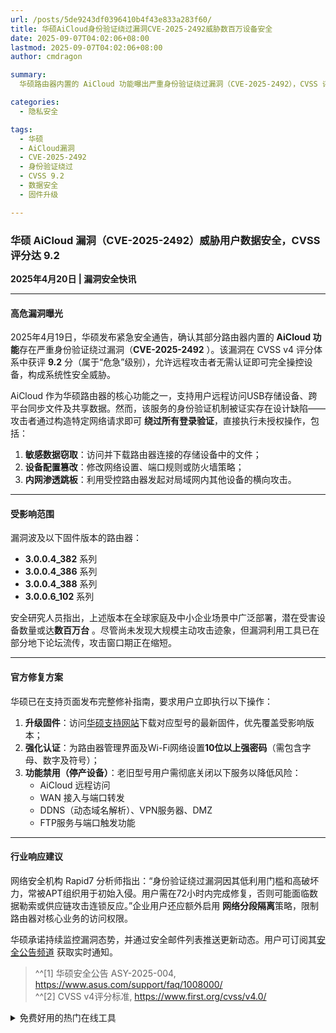 ```yaml
---
url: /posts/5de9243df0396410b4f43e833a283f60/
title: 华硕AiCloud身份验证绕过漏洞CVE-2025-2492威胁数百万设备安全
date: 2025-09-07T04:02:06+08:00
lastmod: 2025-09-07T04:02:06+08:00
author: cmdragon

summary:
  华硕路由器内置的 AiCloud 功能曝出严重身份验证绕过漏洞（CVE-2025-2492），CVSS 评分高达 9.2。该漏洞允许远程攻击者无需认证即可完全操控设备，窃取敏感数据、篡改设备配置或作为内网渗透跳板。受影响的固件版本包括 3.0.0.4_382、3.0.0.4_386、3.0.0.4_388 和 3.0.0.6_102 系列，全球潜在受害设备或达数百万台。华硕已发布修复指南，建议用户立即升级固件、强化认证，并禁用高风险功能以降低威胁。

categories:
  - 隐私安全

tags:
  - 华硕
  - AiCloud漏洞
  - CVE-2025-2492
  - 身份验证绕过
  - CVSS 9.2
  - 数据安全
  - 固件升级

---
```


### 华硕 AiCloud 漏洞（CVE-2025-2492）威胁用户数据安全，CVSS 评分达 9.2

**2025年4月20日 | 漏洞安全快讯**

---

#### **高危漏洞曝光**

2025年4月19日，华硕发布紧急安全通告，确认其部分路由器内置的 **AiCloud 功能**存在严重身份验证绕过漏洞（**CVE-2025-2492**
）。该漏洞在 CVSS v4 评分体系中获评 **9.2** 分（属于“危急”级别），允许远程攻击者无需认证即可完全操控设备，构成系统性安全威胁。

AiCloud 作为华硕路由器的核心功能之一，支持用户远程访问USB存储设备、跨平台同步文件及共享数据。然而，该服务的身份验证机制被证实存在设计缺陷——攻击者通过构造特定网络请求即可
**绕过所有登录验证**，直接执行未授权操作，包括：

1. **敏感数据窃取**：访问并下载路由器连接的存储设备中的文件；
2. **设备配置篡改**：修改网络设置、端口规则或防火墙策略；
3. **内网渗透跳板**：利用受控路由器发起对局域网内其他设备的横向攻击。

---

#### **受影响范围**

漏洞波及以下固件版本的路由器：

- **3.0.0.4_382** 系列
- **3.0.0.4_386** 系列
- **3.0.0.4_388** 系列
- **3.0.0.6_102** 系列

安全研究人员指出，上述版本在全球家庭及中小企业场景中广泛部署，潜在受害设备数量或达**数百万台**
。尽管尚未发现大规模主动攻击迹象，但漏洞利用工具已在部分地下论坛流传，攻击窗口期正在缩短。

---

#### **官方修复方案**

华硕已在支持页面发布完整修补指南，要求用户立即执行以下操作：

1. **升级固件**：访问[华硕支持网站](https://www.asus.com/support/faq/1008000/)下载对应型号的最新固件，优先覆盖受影响版本；
2. **强化认证**：为路由器管理界面及Wi-Fi网络设置**10位以上强密码**（需包含字母、数字及符号）；
3. **功能禁用（停产设备）**：老旧型号用户需彻底关闭以下服务以降低风险：
    - AiCloud 远程访问
    - WAN 接入与端口转发
    - DDNS（动态域名解析）、VPN服务器、DMZ
    - FTP服务与端口触发功能

---

#### **行业响应建议**

网络安全机构 Rapid7 分析师指出：“身份验证绕过漏洞因其低利用门槛和高破坏力，常被APT组织用于初始入侵。用户需在72小时内完成修复，否则可能面临数据勒索或供应链攻击连锁反应。”企业用户还应额外启用
**网络分段隔离**策略，限制路由器对核心业务的访问权限。

华硕承诺持续监控漏洞态势，并通过安全邮件列表推送更新动态。用户可订阅其[安全公告频道](https://www.asus.com/support/faq/1008000/)
获取实时通知。

> ^^[1] 华硕安全公告 ASY-2025-004, https://www.asus.com/support/faq/1008000/  
> ^^[2] CVSS v4评分标准, https://www.first.org/cvss/v4.0/  


<details>
<summary>免费好用的热门在线工具</summary>

- [歌词生成工具 - 应用商店 | By cmdragon](https://tools.cmdragon.cn/zh/apps/lyrics-generator)
- [网盘资源聚合搜索 - 应用商店 | By cmdragon](https://tools.cmdragon.cn/zh/apps/cloud-drive-search)
- [ASCII字符画生成器 - 应用商店 | By cmdragon](https://tools.cmdragon.cn/zh/apps/ascii-art-generator)
- [JSON Web Tokens 工具 - 应用商店 | By cmdragon](https://tools.cmdragon.cn/zh/apps/jwt-tool)
- [Bcrypt 密码工具 - 应用商店 | By cmdragon](https://tools.cmdragon.cn/zh/apps/bcrypt-tool)
- [GIF 合成器 - 应用商店 | By cmdragon](https://tools.cmdragon.cn/zh/apps/gif-composer)
- [GIF 分解器 - 应用商店 | By cmdragon](https://tools.cmdragon.cn/zh/apps/gif-decomposer)
- [文本隐写术 - 应用商店 | By cmdragon](https://tools.cmdragon.cn/zh/apps/text-steganography)
- [CMDragon 在线工具 - 高级AI工具箱与开发者套件 | 免费好用的在线工具](https://tools.cmdragon.cn/zh)
- [应用商店 - 发现1000+提升效率与开发的AI工具和实用程序 | 免费好用的在线工具](https://tools.cmdragon.cn/zh/apps?category=trending)
- [CMDragon 更新日志 - 最新更新、功能与改进 | 免费好用的在线工具](https://tools.cmdragon.cn/zh/changelog)
- [支持我们 - 成为赞助者 | 免费好用的在线工具](https://tools.cmdragon.cn/zh/sponsor)
- [AI文本生成图像 - 应用商店 | 免费好用的在线工具](https://tools.cmdragon.cn/zh/apps/text-to-image-ai)
- [临时邮箱 - 应用商店 | 免费好用的在线工具](https://tools.cmdragon.cn/zh/apps/temp-email)
- [二维码解析器 - 应用商店 | 免费好用的在线工具](https://tools.cmdragon.cn/zh/apps/qrcode-parser)
- [文本转思维导图 - 应用商店 | 免费好用的在线工具](https://tools.cmdragon.cn/zh/apps/text-to-mindmap)
- [正则表达式可视化工具 - 应用商店 | 免费好用的在线工具](https://tools.cmdragon.cn/zh/apps/regex-visualizer)
- [文件隐写工具 - 应用商店 | 免费好用的在线工具](https://tools.cmdragon.cn/zh/apps/steganography-tool)
- [IPTV 频道探索器 - 应用商店 | 免费好用的在线工具](https://tools.cmdragon.cn/zh/apps/iptv-explorer)
- [快传 - 应用商店 | 免费好用的在线工具](https://tools.cmdragon.cn/zh/apps/snapdrop)
- [随机抽奖工具 - 应用商店 | 免费好用的在线工具](https://tools.cmdragon.cn/zh/apps/lucky-draw)
- [动漫场景查找器 - 应用商店 | 免费好用的在线工具](https://tools.cmdragon.cn/zh/apps/anime-scene-finder)
- [时间工具箱 - 应用商店 | 免费好用的在线工具](https://tools.cmdragon.cn/zh/apps/time-toolkit)
- [网速测试 - 应用商店 | 免费好用的在线工具](https://tools.cmdragon.cn/zh/apps/speed-test)
- [AI 智能抠图工具 - 应用商店 | 免费好用的在线工具](https://tools.cmdragon.cn/zh/apps/background-remover)
- [背景替换工具 - 应用商店 | 免费好用的在线工具](https://tools.cmdragon.cn/zh/apps/background-replacer)
- [艺术二维码生成器 - 应用商店 | 免费好用的在线工具](https://tools.cmdragon.cn/zh/apps/artistic-qrcode)
- [Open Graph 元标签生成器 - 应用商店 | 免费好用的在线工具](https://tools.cmdragon.cn/zh/apps/open-graph-generator)
- [图像对比工具 - 应用商店 | 免费好用的在线工具](https://tools.cmdragon.cn/zh/apps/image-comparison)
- [图片压缩专业版 - 应用商店 | 免费好用的在线工具](https://tools.cmdragon.cn/zh/apps/image-compressor)
- [密码生成器 - 应用商店 | 免费好用的在线工具](https://tools.cmdragon.cn/zh/apps/password-generator)
- [SVG优化器 - 应用商店 | 免费好用的在线工具](https://tools.cmdragon.cn/zh/apps/svg-optimizer)
- [调色板生成器 - 应用商店 | 免费好用的在线工具](https://tools.cmdragon.cn/zh/apps/color-palette)
- [在线节拍器 - 应用商店 | 免费好用的在线工具](https://tools.cmdragon.cn/zh/apps/online-metronome)
- [IP归属地查询 - 应用商店 | 免费好用的在线工具](https://tools.cmdragon.cn/zh/apps/ip-geolocation)
- [CSS网格布局生成器 - 应用商店 | 免费好用的在线工具](https://tools.cmdragon.cn/zh/apps/css-grid-layout)
- [邮箱验证工具 - 应用商店 | 免费好用的在线工具](https://tools.cmdragon.cn/zh/apps/email-validator)
- [书法练习字帖 - 应用商店 | 免费好用的在线工具](https://tools.cmdragon.cn/zh/apps/calligraphy-practice)
- [金融计算器套件 - 应用商店 | 免费好用的在线工具](https://tools.cmdragon.cn/zh/apps/finance-calculator-suite)
- [中国亲戚关系计算器 - 应用商店 | 免费好用的在线工具](https://tools.cmdragon.cn/zh/apps/chinese-kinship-calculator)
- [Protocol Buffer 工具箱 - 应用商店 | 免费好用的在线工具](https://tools.cmdragon.cn/zh/apps/protobuf-toolkit)
- [IP归属地查询 - 应用商店 | 免费好用的在线工具](https://tools.cmdragon.cn/zh/apps/ip-geolocation)
- [图片无损放大 - 应用商店 | 免费好用的在线工具](https://tools.cmdragon.cn/zh/apps/image-upscaler)
- [文本比较工具 - 应用商店 | 免费好用的在线工具](https://tools.cmdragon.cn/zh/apps/text-compare)
- [IP批量查询工具 - 应用商店 | 免费好用的在线工具](https://tools.cmdragon.cn/zh/apps/ip-batch-lookup)
- [域名查询工具 - 应用商店 | 免费好用的在线工具](https://tools.cmdragon.cn/zh/apps/domain-finder)
- [DNS工具箱 - 应用商店 | 免费好用的在线工具](https://tools.cmdragon.cn/zh/apps/dns-toolkit)
- [网站图标生成器 - 应用商店 | 免费好用的在线工具](https://tools.cmdragon.cn/zh/apps/favicon-generator)
- [XML Sitemap](https://tools.cmdragon.cn/sitemap_index.xml)

</details>
